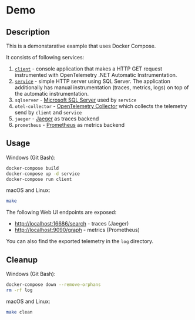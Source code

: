 # Demo

## Description

This is a demonstarative example that uses Docker Compose.

It consists of following services:

1. [`client`](Client) - console application that makes a HTTP GET request
   instrumented with OpenTelemetry .NET Automatic Instrumentation.
2. [`service`](Service) - simple HTTP server using SQL Server.
   The application additionally has manual instrumentation (traces, metrics, logs)
   on top of the automatic instrumentation.
3. `sqlserver` - [Microsoft SQL Server](https://hub.docker.com/_/microsoft-mssql-server)
   used by `service`
4. `otel-collector` - [OpenTelemetry Collector](https://opentelemetry.io/docs/collector/)
   which collects the telemetry send by `client` and `service`
5. `jaeger` - [Jaeger](https://www.jaegertracing.io/) as traces backend
6. `prometheus` - [Prometheus](https://prometheus.io/) as metrics backend

## Usage

Windows (Git Bash):

```sh
docker-compose build
docker-compose up -d service
docker-compose run client
```

macOS and Linux:

```sh
make
```

The following Web UI endpoints are exposed:

- <http://localhost:16686/search> - traces (Jaeger)
- <http://localhost:9090/graph> - metrics (Prometheus)

You can also find the exported telemetry in the `log` directory.

## Cleanup

Windows (Git Bash):

```sh
docker-compose down --remove-orphans
rm -rf log
```

macOS and Linux:

```sh
make clean
```
